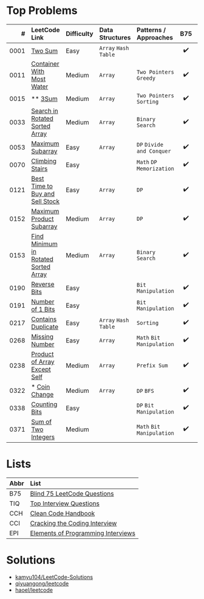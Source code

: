 # Top Problems

| #    | LeetCode Link                                                                                               | Difficulty | Data Structures      | Patterns / Approaches      | B75                | TIQ                | CCH                | CCI                | EPI                |
|-----:|:------------------------------------------------------------------------------------------------------------|:-----------|:---------------------|:---------------------------|:------------------:|:------------------:|:------------------:|:------------------:|:------------------:|
| 0001 | [Two Sum](https://leetcode.com/problems/two-sum/)                                                           | Easy       | `Array` `Hash Table` |                            | :heavy_check_mark: |                    | :heavy_check_mark: |                    |                    |
| 0011 | [Container With Most Water](https://leetcode.com/problems/container-with-most-water/)                       | Medium     | `Array`              | `Two Pointers` `Greedy`    | :heavy_check_mark: |                    |                    |                    |                    |
| 0015 | ** [3Sum](https://leetcode.com/problems/3sum/)                                                              | Medium     | `Array`              | `Two Pointers` `Sorting`   | :heavy_check_mark: |                    |                    |                    |                    |
| 0033 | [Search in Rotated Sorted Array](https://leetcode.com/problems/search-in-rotated-sorted-array/)             | Medium     | `Array`              | `Binary Search`            | :heavy_check_mark: |                    |                    |                    |                    |
| 0053 | [Maximum Subarray](https://leetcode.com/problems/maximum-subarray/)                                         | Easy       | `Array`              | `DP` `Divide and Conquer`  | :heavy_check_mark: |                    | :heavy_check_mark: |                    |                    |
| 0070 | [Climbing Stairs](https://leetcode.com/problems/climbing-stairs/)                                           | Easy       |                      | `Math` `DP` `Memorization` | :heavy_check_mark: |                    |                    |                    |                    |
| 0121 | [Best Time to Buy and Sell Stock](https://leetcode.com/problems/best-time-to-buy-and-sell-stock/)           | Easy       | `Array`              | `DP`                       | :heavy_check_mark: |                    |                    |                    |                    |
| 0152 | [Maximum Product Subarray](https://leetcode.com/problems/maximum-product-subarray/)                         | Medium     | `Array`              | `DP`                       | :heavy_check_mark: |                    | :heavy_check_mark: |                    |                    |
| 0153 | [Find Minimum in Rotated Sorted Array](https://leetcode.com/problems/find-minimum-in-rotated-sorted-array/) | Medium     | `Array`              | `Binary Search`            | :heavy_check_mark: |                    | :heavy_check_mark: |                    |                    |
| 0190 | [Reverse Bits](https://leetcode.com/problems/reverse-bits/)                                                 | Easy       |                      | `Bit Manipulation`         | :heavy_check_mark: |                    |                    |                    |                    |
| 0191 | [Number of 1 Bits](https://leetcode.com/problems/number-of-1-bits/)                                         | Easy       |                      | `Bit Manipulation`         | :heavy_check_mark: |                    | :heavy_check_mark: |                    |                    |
| 0217 | [Contains Duplicate](https://leetcode.com/problems/contains-duplicate/)                                     | Easy       | `Array` `Hash Table` | `Sorting`                  | :heavy_check_mark: |                    |                    |                    |                    |
| 0268 | [Missing Number](https://leetcode.com/problems/missing-number/)                                             | Easy       | `Array`              | `Math` `Bit Manipulation`  | :heavy_check_mark: |                    |                    |                    |                    |
| 0238 | [Product of Array Except Self](https://leetcode.com/problems/product-of-array-except-self/)                 | Medium     | `Array`              | `Prefix Sum`               | :heavy_check_mark: |                    |                    |                    |                    |
| 0322 | * [Coin Change](https://leetcode.com/problems/coin-change/)                                                   | Medium     | `Array`              | `DP` `BFS`                 | :heavy_check_mark: |                    |                    |                    |                    |
| 0338 | [Counting Bits](https://leetcode.com/problems/counting-bits/)                                               | Easy       |                      | `DP` `Bit Manipulation`    | :heavy_check_mark: |                    |                    |                    |                    |
| 0371 | [Sum of Two Integers](https://leetcode.com/problems/sum-of-two-integers/)                                   | Medium     |                      | `Math` `Bit Manipulation`  | :heavy_check_mark: |                    |                    |                    |                    |

# Lists

| Abbr | List                                                                                                              |
|:-----|:------------------------------------------------------------------------------------------------------------------|
| B75  | [Blind 75 LeetCode Questions](https://leetcode.com/discuss/general-discussion/460599/blind-75-leetcode-questions) |
| TIQ  | [Top Interview Questions](https://leetcode.com/explore/interview/card/top-interview-questions-easy/)              |
| CCH  | [Clean Code Handbook](https://app.selz.com/item/546c6e1ab7987209fc7fd418)                                         |
| CCI  | [Cracking the Coding Interview](https://www.crackingthecodinginterview.com/)                                      |
| EPI  | [Elements of Programming Interviews](https://elementsofprogramminginterviews.com/)                                |

# Solutions

- [kamyu104/LeetCode-Solutions](https://github.com/kamyu104/LeetCode-Solutions)
- [qiyuangong/leetcode](https://github.com/qiyuangong/leetcode)
- [haoel/leetcode](https://github.com/haoel/leetcode)
